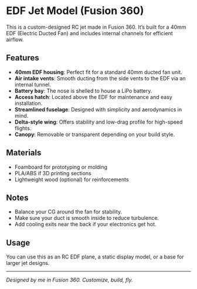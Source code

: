 # EDF Jet Model (Fusion 360)

This is a custom-designed RC jet made in Fusion 360. It’s built for a 40mm EDF (Electric Ducted Fan) and includes internal channels for efficient airflow.

## Features

- **40mm EDF housing**: Perfect fit for a standard 40mm ducted fan unit.
- **Air intake vents**: Smooth ducting from the side vents to the EDF via an internal tunnel.
- **Battery bay**: The nose is shelled to house a LiPo battery.
- **Access hatch**: Located above the EDF for maintenance and easy installation.
- **Streamlined fuselage**: Designed with simplicity and aerodynamics in mind.
- **Delta-style wing**: Offers stability and low-drag profile for high-speed flights.
- **Canopy**: Removable or transparent depending on your build style.

## Materials

- Foamboard for prototyping or molding
- PLA/ABS if 3D printing sections
- Lightweight wood (optional) for reinforcements

## Notes

- Balance your CG around the fan for stability.
- Make sure your duct is smooth inside to reduce turbulence.
- Add cooling exits near the back if your electronics get hot.

## Usage

You can use this as an RC EDF plane, a static display model, or a base for larger jet designs.

---

*Designed by me in Fusion 360. Customize, build, fly.*

